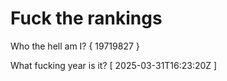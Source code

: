 # Fuck the rankings

Who the hell am I?
{ 19719827 }

What fucking year is it?
[ 2025-03-31T16:23:20Z ]
